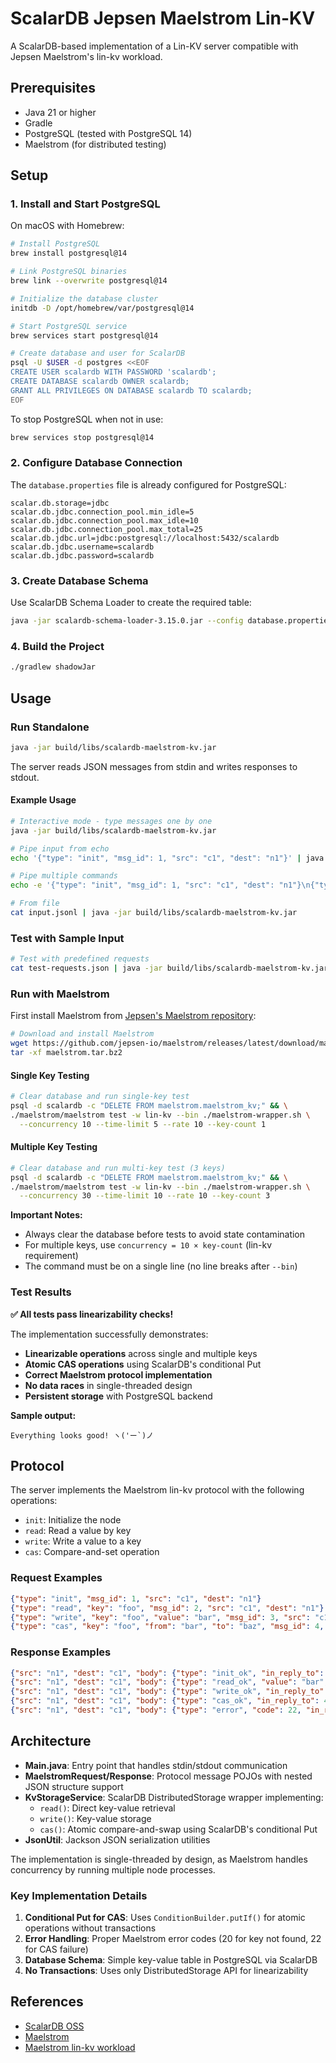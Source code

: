 # ScalarDB Jepsen Maelstrom Lin-KV

A ScalarDB-based implementation of a Lin-KV server compatible with Jepsen Maelstrom's lin-kv workload.

## Prerequisites

- Java 21 or higher
- Gradle
- PostgreSQL (tested with PostgreSQL 14)
- Maelstrom (for distributed testing)

## Setup

### 1. Install and Start PostgreSQL

On macOS with Homebrew:

```bash
# Install PostgreSQL
brew install postgresql@14

# Link PostgreSQL binaries
brew link --overwrite postgresql@14

# Initialize the database cluster
initdb -D /opt/homebrew/var/postgresql@14

# Start PostgreSQL service
brew services start postgresql@14

# Create database and user for ScalarDB
psql -U $USER -d postgres <<EOF
CREATE USER scalardb WITH PASSWORD 'scalardb';
CREATE DATABASE scalardb OWNER scalardb;
GRANT ALL PRIVILEGES ON DATABASE scalardb TO scalardb;
EOF
```

To stop PostgreSQL when not in use:
```bash
brew services stop postgresql@14
```

### 2. Configure Database Connection

The `database.properties` file is already configured for PostgreSQL:

```properties
scalar.db.storage=jdbc
scalar.db.jdbc.connection_pool.min_idle=5
scalar.db.jdbc.connection_pool.max_idle=10
scalar.db.jdbc.connection_pool.max_total=25
scalar.db.jdbc.url=jdbc:postgresql://localhost:5432/scalardb
scalar.db.jdbc.username=scalardb
scalar.db.jdbc.password=scalardb
```

### 3. Create Database Schema

Use ScalarDB Schema Loader to create the required table:

```bash
java -jar scalardb-schema-loader-3.15.0.jar --config database.properties --schema-file scalardb-schema/schema.json
```

### 4. Build the Project

```bash
./gradlew shadowJar
```

## Usage

### Run Standalone

```bash
java -jar build/libs/scalardb-maelstrom-kv.jar
```

The server reads JSON messages from stdin and writes responses to stdout.

#### Example Usage

```bash
# Interactive mode - type messages one by one
java -jar build/libs/scalardb-maelstrom-kv.jar

# Pipe input from echo
echo '{"type": "init", "msg_id": 1, "src": "c1", "dest": "n1"}' | java -jar build/libs/scalardb-maelstrom-kv.jar

# Pipe multiple commands
echo -e '{"type": "init", "msg_id": 1, "src": "c1", "dest": "n1"}\n{"type": "write", "msg_id": 2, "src": "c1", "dest": "n1", "key": "foo", "value": "bar"}\n{"type": "read", "msg_id": 3, "src": "c1", "dest": "n1", "key": "foo"}' | java -jar build/libs/scalardb-maelstrom-kv.jar

# From file
cat input.jsonl | java -jar build/libs/scalardb-maelstrom-kv.jar
```

### Test with Sample Input

```bash
# Test with predefined requests
cat test-requests.json | java -jar build/libs/scalardb-maelstrom-kv.jar
```

### Run with Maelstrom

First install Maelstrom from [Jepsen's Maelstrom repository](https://github.com/jepsen-io/maelstrom):

```bash
# Download and install Maelstrom
wget https://github.com/jepsen-io/maelstrom/releases/latest/download/maelstrom.tar.bz2
tar -xf maelstrom.tar.bz2
```

#### Single Key Testing

```bash
# Clear database and run single-key test
psql -d scalardb -c "DELETE FROM maelstrom.maelstrom_kv;" && \
./maelstrom/maelstrom test -w lin-kv --bin ./maelstrom-wrapper.sh \
  --concurrency 10 --time-limit 5 --rate 10 --key-count 1
```

#### Multiple Key Testing

```bash
# Clear database and run multi-key test (3 keys)
psql -d scalardb -c "DELETE FROM maelstrom.maelstrom_kv;" && \
./maelstrom/maelstrom test -w lin-kv --bin ./maelstrom-wrapper.sh \
  --concurrency 30 --time-limit 10 --rate 10 --key-count 3
```

**Important Notes:**
- Always clear the database before tests to avoid state contamination
- For multiple keys, use `concurrency = 10 × key-count` (lin-kv requirement)
- The command must be on a single line (no line breaks after `--bin`)

### Test Results

**✅ All tests pass linearizability checks!**

The implementation successfully demonstrates:
- **Linearizable operations** across single and multiple keys
- **Atomic CAS operations** using ScalarDB's conditional Put
- **Correct Maelstrom protocol implementation**
- **No data races** in single-threaded design
- **Persistent storage** with PostgreSQL backend

**Sample output:**
```
Everything looks good! ヽ('ー`)ノ
```

## Protocol

The server implements the Maelstrom lin-kv protocol with the following operations:

- `init`: Initialize the node
- `read`: Read a value by key
- `write`: Write a value to a key
- `cas`: Compare-and-set operation

### Request Examples

```json
{"type": "init", "msg_id": 1, "src": "c1", "dest": "n1"}
{"type": "read", "key": "foo", "msg_id": 2, "src": "c1", "dest": "n1"}
{"type": "write", "key": "foo", "value": "bar", "msg_id": 3, "src": "c1", "dest": "n1"}
{"type": "cas", "key": "foo", "from": "bar", "to": "baz", "msg_id": 4, "src": "c1", "dest": "n1"}
```

### Response Examples

```json
{"src": "n1", "dest": "c1", "body": {"type": "init_ok", "in_reply_to": 1}}
{"src": "n1", "dest": "c1", "body": {"type": "read_ok", "value": "bar", "in_reply_to": 2}}
{"src": "n1", "dest": "c1", "body": {"type": "write_ok", "in_reply_to": 3}}
{"src": "n1", "dest": "c1", "body": {"type": "cas_ok", "in_reply_to": 4}}
{"src": "n1", "dest": "c1", "body": {"type": "error", "code": 22, "in_reply_to": 4, "text": "expected value does not match"}}
```

## Architecture

- **Main.java**: Entry point that handles stdin/stdout communication
- **MaelstromRequest/Response**: Protocol message POJOs with nested JSON structure support
- **KvStorageService**: ScalarDB DistributedStorage wrapper implementing:
  - `read()`: Direct key-value retrieval
  - `write()`: Key-value storage
  - `cas()`: Atomic compare-and-swap using ScalarDB's conditional Put
- **JsonUtil**: Jackson JSON serialization utilities

The implementation is single-threaded by design, as Maelstrom handles concurrency by running multiple node processes.

### Key Implementation Details

1. **Conditional Put for CAS**: Uses `ConditionBuilder.putIf()` for atomic operations without transactions
2. **Error Handling**: Proper Maelstrom error codes (20 for key not found, 22 for CAS failure)
3. **Database Schema**: Simple key-value table in PostgreSQL via ScalarDB
4. **No Transactions**: Uses only DistributedStorage API for linearizability

## References

- [ScalarDB OSS](https://github.com/scalar-labs/scalardb)
- [Maelstrom](https://github.com/jepsen-io/maelstrom)
- [Maelstrom lin-kv workload](https://github.com/jepsen-io/maelstrom/blob/main/doc/workloads.md#workload-lin-kv)
